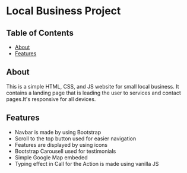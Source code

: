 # Local Business Project

## Table of Contents

* [About](#about)
* [Features](#features)



## About
This is a simple HTML, CSS, and JS website for small local business.
It contains a landing page that is leading the user to services and contact pages.It's responsive for all devices.

## Features
* Navbar is made by using Bootstrap
* Scroll to the top button used for easier navigation
* Features are displayed by using icons  
* Bootstrap Carousell used for testimonials
* Simple Google Map embeded
* Typing effect in Call for the Action is made using vanilla JS
